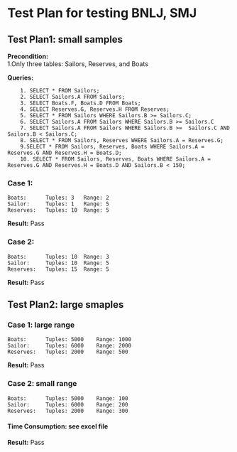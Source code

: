 # Test Plan for testing BNLJ, SMJ

## Test Plan1: small samples
**Precondition:**  
	1.Only three tables: Sailors, Reserves, and Boats  
	   
**Queries:**

		1. SELECT * FROM Sailors;
		2. SELECT Sailors.A FROM Sailors;
		3. SELECT Boats.F, Boats.D FROM Boats;
		4. SELECT Reserves.G, Reserves.H FROM Reserves;
		5. SELECT * FROM Sailors WHERE Sailors.B >= Sailors.C;
		6. SELECT Sailors.A FROM Sailors WHERE Sailors.B >= Sailors.C
		7. SELECT Sailors.A FROM Sailors WHERE Sailors.B >=  Sailors.C AND Sailors.B < Sailors.C;
		8. SELECT * FROM Sailors, Reserves WHERE Sailors.A = Reserves.G;
		9.SELECT * FROM Sailors, Reserves, Boats WHERE Sailors.A = Reserves.G AND Reserves.H = Boats.D;
		10. SELECT * FROM Sailors, Reserves, Boats WHERE Sailors.A = Reserves.G AND Reserves.H = Boats.D AND Sailors.B < 150;

### Case 1: 
	Boats:		Tuples: 3	Range: 2	
	Sailor: 	Tuples: 1 	Range: 5
	Reserves:   Tuples: 10 	Range: 5
	
**Result:** Pass 
	

### Case 2:
	Boats:		Tuples: 10	Range: 3  
	Sailor: 	Tuples: 10 	Range: 5
	Reserves:   Tuples: 15 	Range: 5
**Result:** Pass

## Test Plan2: large smaples
### Case 1: large range 
	Boats:		Tuples: 5000	Range: 1000	
	Sailor: 	Tuples: 6000 	Range: 2000
	Reserves:   Tuples: 2000 	Range: 500
	
**Result:** Pass 
	

### Case 2: small range
	Boats:		Tuples: 5000	Range: 100  
	Sailor: 	Tuples: 6000 	Range: 200
	Reserves:   Tuples: 2000 	Range: 300  
#### Time Consumption: see excel file

**Result:** Pass